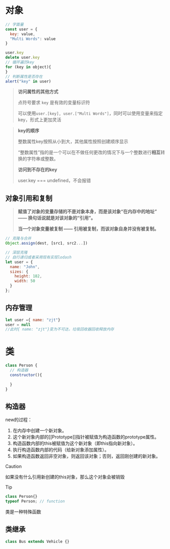 # 对象

```js
// 字面量
const user = {
  key: value,
  "Multi Words": value
}

user.key
delete user.key
// 循环遍历key
for (key in object){
}
// 判断属性是否存在
alert("key" in user)
```

> **访问属性的其他方式**
>
> 点符号要求 `key` 是有效的变量标识符
>
> 可以使用`user.[key], user.["Multi Words"]`，同时可以使用变量来指定key，形式上更加灵活



> **key的顺序**
>
> 整数属性key按照从小到大，其他属性按照创建顺序显示
>
> “整数属性”指的是一个可以在不做任何更改的情况下与一个整数进行**相互**转换的字符串或整数。
>
> **访问到不存在的key**
>
> user.key === undefined，不会报错

## 对象引用和复制

> **赋值了对象的变量存储的不是对象本身，而是该对象“在内存中的地址” —— 换句话说就是对该对象的“引用”。**
>
> **当一个对象变量被复制 —— 引用被复制，而该对象自身并没有被复制。**

```js
// 克隆与合并
Object.assign(dest, [src1, src2...])

// 深层克隆
// 自行递归或者采用现有实现lodash
let user = {
  name: "John",
  sizes: {
    height: 182,
    width: 50
  }
};


```

## 内存管理

```js
let user ={ name: "zjt"}
user = null
//此时{ name: "zjt"}变为不可达，垃圾回收器回收释放内存
```

# 类

```js
class Person {
  // 构造器
  constructor(){
    
  }
}
```

## 构造器

new的过程：

1. 在内存中创建一个新对象。
2. 这个新对象内部的[[Prototype]]指针被赋值为构造函数的prototype属性。
3. 构造函数内部的this被赋值为这个新对象（即this指向新对象）。
4. 执行构造函数内部的代码（给新对象添加属性）。
5. 如果构造函数返回非空对象，则返回该对象；否则，返回刚创建的新对象。

> [!caution]
>
> 如果没有什么引用新创建的this对象，那么这个对象会被销毁





> [!tip]
>
> ```js
> class Person{}
> typeof Person; // function
> ```
>
> 类是一种特殊函数
>
> 

## 类继承

```js
class Bus extends Vehicle {}
```

